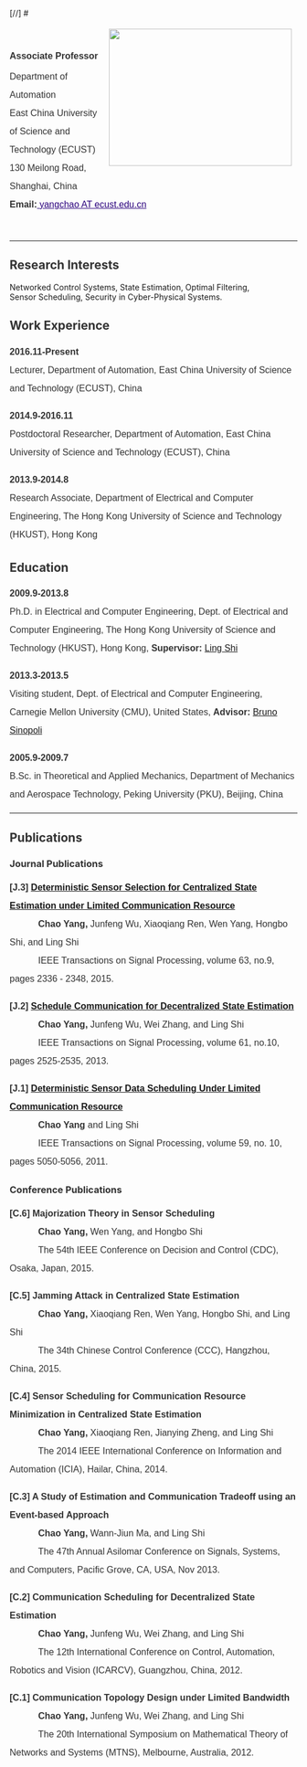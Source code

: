 <!-- <h1 name="header">Chao Yang's Homepage</h1> -->

[//] # <div style="display:inline;margin:5px 10px;float:right"><a href="https://sites.google.com/site/cyberneticschaoyang/home/HomeIcon.jpg?attredirects=0" imageanchor="1"><img width="320" height="240" src="https://sites.google.com/site/cyberneticschaoyang/home/HomeIcon.jpg" border="0"></a>
</div>

<br>

<div name="profile">

<p style="color:rgb(51,51,51);line-height:2;font-family:Verdana,Helvetica,Arial,sans-serif;font-size:medium;background-color:transparent">
<span style="line-height:2.5"><strong>Associate Professor</strong></span><br>
<span>Department of Automation </span><br>
<span>East China University of Science and Technology (ECUST) </span><br>
<span>130 Meilong Road, Shanghai, China </span><br>
<span><strong>Email:</strong><a style="color:rgb(42,0,125)" href="mailto:yangchao@ecust.edu.cn">
yangchao AT ecust.edu.cn</a></span>
</p>
</div>

<br>

<div>
<hr>
</div>

<div name="research_interest">

<h2 style="color:rgb(51,51,51)">
Research Interests</h2>

<p style="color:rgb(51,51,51);font-family:verdana,sans-serif;font-size:medium;line-height:2">

<span>Networked Control Systems, State Estimation, Optimal Filtering,</span><br>
<span>Sensor Scheduling, Security in Cyber-Physical Systems.</span>
</p>

</div>

<div name="work_experience">

<h2 style="color:rgb(51,51,51)">Work Experience</h2>

<div name="pd-ecust">
<p style="color:rgb(51,51,51);font-family:verdana,sans-serif;font-size:medium;line-height:2">
<span><strong>2016.11-Present</strong></span><br>
<span>Lecturer, Department of Automation, East China University of Science and Technology (ECUST), China</span>
</p>
</div>

<div name="pd-ecust">
<p style="color:rgb(51,51,51);font-family:verdana,sans-serif;font-size:medium;line-height:2">
<span><strong>2014.9-2016.11</strong></span><br>
<span>Postdoctoral Researcher, Department of Automation, East China University of Science and Technology (ECUST), China</span>
</p>
</div>

<div name="ra-hkust">
<p style="color:rgb(51,51,51);font-family:verdana,sans-serif;font-size:medium;line-height:2">
<span><strong>2013.9-2014.8</strong></span><br>
<span> Research Associate, Department of Electrical and Computer Engineering, The Hong Kong University of Science and Technology (HKUST), Hong Kong</span>
</p>
</div>

</div>

<div name="education">

<h2 style="color:rgb(51,51,51)">Education</h2>

<div name="edu_phd_hkust">
<p style="color:rgb(51,51,51);font-family:verdana,sans-serif;font-size:medium;line-height:2">
<span><strong>2009.9-2013.8</strong></span><br>
<span>Ph.D. in Electrical and Computer Engineering, Dept. of Electrical and Computer Engineering, The Hong Kong University of Science and Technology (HKUST),  Hong Kong,</span>  
<span><strong>Supervisor: </strong><a href="http://www.ece.ust.hk/~eesling/" target="_blank" rel="nofollow">Ling Shi</a></span>
</p>
</div>


<div name="edu_visit_cmu">
<p style="color:rgb(51,51,51);font-family:verdana,sans-serif;font-size:medium;line-height:2">
<span><strong>2013.3-2013.5</strong></span><br>
<span> Visiting student, Dept. of Electrical and Computer Engineering, Carnegie Mellon University (CMU), United States, </span>
<span><strong>Advisor: </strong><a href="http://www.ece.cmu.edu/~brunos/" target="_blank" rel="nofollow">Bruno Sinopoli</a></span>
</p>
</div>

<div name="edu_bsc_pku">
<p style="color:rgb(51,51,51);font-family:verdana,sans-serif;font-size:medium;line-height:2">
<span><strong>2005.9-2009.7</strong></span><br>
<span>B.Sc. in Theoretical and Applied Mechanics, Department of Mechanics and Aerospace Technology, Peking University (PKU), Beijing, China</span>
</p>
</div>

</div>


<div>
<hr>
</div>

<div name="publication">

<h2 style="color:rgb(51,51,51)">Publications</h2>


<h3 style="color:rgb(51,51,51)">Journal Publications</h3>


<div name="j3">
<p style="color:rgb(51,51,51);font-family:verdana,sans-serif;font-size:medium;line-height:2">
<span><strong>  [J.3] </strong></span>
<span>
<a href="http://ieeexplore.ieee.org/xpls/abs_all.jsp?arnumber=7060687&amp;tag=1" target="_blank" rel="nofollow">
<strong>Deterministic Sensor Selection for Centralized State Estimation under Limited Communication Resource</strong></a></span><br>
<span style="padding:0px 0px 0px 50px"><strong>Chao Yang, </strong> Junfeng Wu, Xiaoqiang Ren, Wen Yang, Hongbo Shi, and Ling Shi</span><br>
<span style="padding:0px 0px 0px 50px"> IEEE Transactions on Signal Processing, volume 63, no.9, pages 2336 - 2348, 2015.</span>
</p>
</div>


<div name="j2">
<p style="color:rgb(51,51,51);font-family:verdana,sans-serif;font-size:medium;line-height:2">
<span><strong>  [J.2] </strong></span>
<span>
<a href="http://ieeexplore.ieee.org/xpls/abs_all.jsp?arnumber=6459047&amp;tag=1" target="_blank" rel="nofollow">
<strong>Schedule Communication for Decentralized State Estimation</strong></a></span><br>
<span style="padding:0px 0px 0px 50px">
<strong> Chao Yang,</strong> Junfeng Wu, Wei Zhang, and Ling Shi</span><br>
<span style="margin-left:50px">
IEEE Transactions on Signal Processing, volume 61, no.10, pages 2525-2535, 2013.</span>
</p>
</div>


<div name="j1">
<p style="color:rgb(51,51,51);font-family:verdana,sans-serif;font-size:medium;line-height:2">
<span><strong>  [J.1] </strong></span>
<span>
<a href="http://ieeexplore.ieee.org/xpls/abs_all.jsp?arnumber=5934622&amp;tag=1" target="_blank" rel="nofollow">
<strong>Deterministic Sensor Data Scheduling Under Limited Communication Resource</strong></a></span><br>
<span style="padding:0px 0px 0px 50px"> 
<strong>Chao Yang</strong> and Ling Shi</span><br>
<span style="padding:0px 0px 0px 50px"> 
IEEE Transactions on Signal Processing, volume 59, no. 10, pages 5050-5056, 2011.</span>
</p>
</div>


<h3 style="color:rgb(51,51,51)">Conference Publications</h3>


<div name="c6">
<p style="color:rgb(51,51,51);font-family:verdana,sans-serif;font-size:medium;line-height:2">
<span><strong>  [C.6] </strong></span>
<span><strong>
Majorization Theory in Sensor Scheduling
</strong></span><br>
<span style="padding:0px 0px 0px 50px">
<strong>Chao Yang,</strong> Wen Yang, and Hongbo Shi</span><br>
<span style="padding-left:50px">
The 54th IEEE Conference on Decision and Control (CDC), Osaka, Japan, 2015.
</span>
</p>
</div>



<div name="c5">
<p style="color:rgb(51,51,51);font-family:verdana,sans-serif;font-size:medium;line-height:2">
<span><strong>  [C.5] </strong></span>
<span><strong>
Jamming Attack in Centralized State Estimation
</strong></span><br>
<span style="padding:0px 0px 0px 50px">
<strong>Chao Yang,</strong> Xiaoqiang Ren, Wen Yang, Hongbo Shi, and Ling Shi</span><br>
<span style="padding-left:50px">
The 34th Chinese Control Conference (CCC), Hangzhou, China, 2015.
</span>
</p>
</div>


<div name="c4">
<p style="color:rgb(51,51,51);font-family:verdana,sans-serif;font-size:medium;line-height:2">
<span><strong>  [C.4] </strong></span>
<span><strong>
Sensor Scheduling for Communication Resource Minimization in Centralized State Estimation
</strong></span><br>
<span style="padding:0px 0px 0px 50px">
<strong>Chao Yang,</strong> Xiaoqiang Ren, Jianying Zheng, and Ling Shi</span><br>
<span style="padding-left:50px">
The 2014 IEEE International Conference on Information and Automation (ICIA), Hailar, China, 2014.
</span>
</p>
</div>

<div name="c3">
<p style="color:rgb(51,51,51);font-family:verdana,sans-serif;font-size:medium;line-height:2">
<span><strong>  [C.3] </strong></span>
<span><strong>
A Study of Estimation and Communication Tradeoff using an Event-based Approach
</strong></span><br>
<span style="padding:0px 0px 0px 50px">
<strong>Chao Yang, </strong>Wann-Jiun Ma, and Ling Shi</span><br>
<span style="padding:0px 0px 0px 50px">
The 47th Annual Asilomar Conference on Signals, Systems, and Computers, Pacific Grove, CA, USA, Nov 2013.
</span>
</p>
</div>


<div name="c2">
<p style="color:rgb(51,51,51);font-family:verdana,sans-serif;font-size:medium;line-height:2">
<span><strong>  [C.2] </strong></span>
<span><strong>
Communication Scheduling for Decentralized State Estimation</strong></span><br>
<span style="padding:0px 0px 0px 50px">
<strong>Chao Yang,</strong> Junfeng Wu, Wei Zhang, and Ling Shi</span><br>
<span style="padding:0px 0px 0px 50px">
The 12th International Conference on Control, Automation, Robotics and Vision (ICARCV), Guangzhou, China,  2012.</span>
</p>
</div>


<div name="c1">
<p style="color:rgb(51,51,51);font-family:verdana,sans-serif;font-size:medium;line-height:2">
<span><strong>  [C.1] </strong></span>
<span><strong>
Communication Topology Design under Limited Bandwidth
</strong></span><br>
<span style="padding:0px 0px 0px 50px"><strong>Chao Yang, </strong>Junfeng Wu, Wei Zhang, and Ling Shi</span><br>
<span style="padding:0px 0px 0px 50px"> 
 The 20th International Symposium on Mathematical Theory of Networks and Systems (MTNS), Melbourne, Australia, 2012.
</span>
</p>
</div>

</div>


<div><br>
</div>

 


<div style="text-align:center">

<a href="http://www.hitwebcounter.com/" target="_blank">
<img title="" alt="" src="http://hitwebcounter.com/counter/counter.php?page=5964645&amp;style=0006&amp;nbdigits=6&amp;type=page&amp;initCount=0" border="0">
</a>  
</div>
